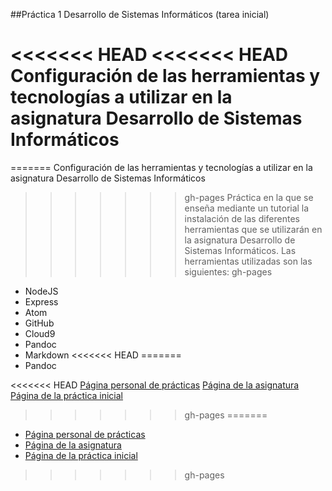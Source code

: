##Práctica 1 Desarrollo de Sistemas Informáticos (tarea inicial)

<<<<<<< HEAD
<<<<<<< HEAD
Configuración de las herramientas y tecnologías a utilizar en la asignatura Desarrollo de Sistemas Informáticos
=======
=======
Configuración de las herramientas y tecnologías a utilizar en la asignatura Desarrollo de Sistemas Informáticos
>>>>>>> gh-pages
Práctica en la que se enseña mediante un tutorial la instalación de las diferentes herramientas que se
utilizarán en la asignatura Desarrollo de Sistemas Informáticos. Las herramientas utilizadas son las siguientes:
>>>>>>> gh-pages

* NodeJS
* Express
* Atom
* GitHub
* Cloud9
* Pandoc
* Markdown
<<<<<<< HEAD
=======
* Pandoc

<<<<<<< HEAD
[Página personal de prácticas](http://alu0100505078.github.io/)
[Página de la asignatura](http://alu0100505078.github.io/portfolio.html)
[Página de la práctica inicial](http://alu0100505078.github.io/rafa-daniel-pedro-dsi1516/)
>>>>>>> gh-pages
=======
* [Página personal de prácticas](http://alu0100505078.github.io/)
* [Página de la asignatura](http://alu0100505078.github.io/portfolio.html)
* [Página de la práctica inicial](http://alu0100505078.github.io/rafa-daniel-pedro-dsi1516/)
>>>>>>> gh-pages
